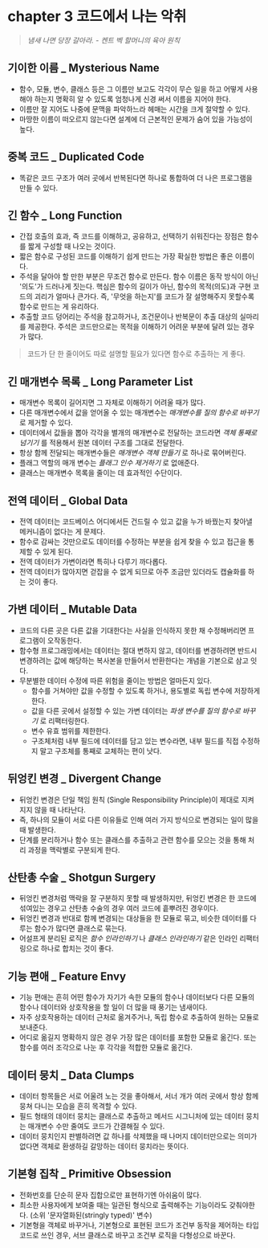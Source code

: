 # chapter 3 코드에서 나는 악취

> _냄새 나면 당장 갈아라. - 켄트 벡 할머니의 육아 원칙_

## 기이한 이름 \_ Mysterious Name

- 함수, 모듈, 변수, 클래스 등은 그 이름만 보고도 각각이 무슨 일을 하고 어떻게 사용해야 하는지 명확히 알 수 있도록 엄청나게 신경 써서 이름을 지어야 한다.
- 이름만 잘 지어도 나중에 문맥을 파악하느라 헤매는 시간을 크게 절약할 수 있다.
- 마땅한 이름이 떠오르지 않는다면 설계에 더 근본적인 문제가 숨어 있을 가능성이 높다.

## 중복 코드 \_ Duplicated Code

- 똑같은 코드 구조가 여러 곳에서 반복된다면 하나로 통합하여 더 나은 프로그램을 만들 수 있다.

## 긴 함수 \_ Long Function

- 간접 호출의 효과, 즉 코드를 이해하고, 공유하고, 선택하기 쉬워진다는 장점은 함수를 짧게 구성할 때 나오는 것이다.
- 짧은 함수로 구성된 코드를 이해하기 쉽게 만드는 가장 확실한 방법은 좋은 이름이다.
- 주석을 달아야 할 만한 부분은 무조건 함수로 만든다. 함수 이름은 동작 방식이 아닌 '의도'가 드러나게 짓는다. 핵심은 함수의 길이가 아닌, 함수의 목적(의도)과 구현 코드의 괴리가 얼마나 큰가다. 즉, '무엇을 하는지'를 코드가 잘 설명해주지 못할수록 함수로 만드는 게 유리하다.
- 추출할 코드 덩어리는 주석을 참고하거나, 조건문이나 반복문이 추출 대상의 실마리를 제공한다. 주석은 코드만으로는 목적을 이해하기 어려운 부분에 달려 있는 경우가 많다.

> 코드가 단 한 줄이어도 따로 설명할 필요가 있다면 함수로 추출하는 게 좋다.

## 긴 매개변수 목록 \_ Long Parameter List

- 매개변수 목록이 길어지면 그 자체로 이해하기 어려울 때가 많다.
- 다른 매개변수에서 값을 얻어올 수 있는 매개변수는 _매개변수를 질의 함수로 바꾸기_ 로 제거할 수 있다.
- 데이터에서 값들을 뽑아 각각을 별개의 매개변수로 전달하는 코드라면 _객체 통째로 넘기기_ 를 적용해서 원본 데이터 구조를 그대로 전달한다.
- 항상 함께 전달되는 매개변수들은 _매개변수 객체 만들기_ 로 하나로 묶어버린다.
- 플래그 역할의 매개 변수는 _플래그 인수 제거하기_ 로 없애준다.
- 클래스는 매개변수 목록을 줄이는 데 효과적인 수단이다.

## 전역 데이터 \_ Global Data

- 전역 데이터는 코드베이스 어디에서든 건드릴 수 있고 값을 누가 바꿨는지 찾아낼 메커니즘이 없다는 게 문제다.
- 함수로 감싸는 것만으로도 데이터를 수정하는 부분을 쉽게 찾을 수 있고 접근을 통제할 수 있게 된다.
- 전역 데이터가 가변이라면 특히나 다루기 까다롭다.
- 전역 데이터가 많아지면 걷잡을 수 없게 되므로 아주 조금만 있더라도 캡슐화를 하는 것이 좋다.

## 가변 데이터 \_ Mutable Data

- 코드의 다른 곳은 다른 값을 기대한다는 사실을 인식하지 못한 채 수정해버리면 프로그램이 오작동한다.
- 함수형 프로그래밍에서는 데이터는 절대 변하지 않고, 데이터를 변경하려면 반드시 변경하려는 값에 해당하는 복사본을 만들어서 반환한다는 개념을 기본으로 삼고 잇다.
- 무분별한 데이터 수정에 따른 위험을 줄이는 방법은 얼마든지 있다.
  - 함수를 거쳐야만 값을 수정할 수 있도록 하거나, 용도별로 독립 변수에 저장하게 한다.
  - 값을 다른 곳에서 설정할 수 있는 가변 데이터는 _파생 변수를 질의 함수로 바꾸기_ 로 리팩터링한다.
  - 변수 유효 범위를 제한한다.
  - 구조체처럼 내부 필드에 데이터를 담고 있는 변수라면, 내부 필드를 직접 수정하지 말고 구조체를 통째로 교체하는 편이 낫다.

## 뒤엉킨 변경 \_ Divergent Change

- 뒤엉킨 변경은 단일 책임 원칙 (Single Responsibility Principle)이 제대로 지켜지지 않을 때 나타난다.
- 즉, 하나의 모듈이 서로 다른 이유들로 인해 여러 가지 방식으로 변경되는 일이 많을 때 발생한다.
- 단계를 분리하거나 함수 또는 클래스를 추출하고 관련 함수를 모으는 것을 통해 처리 과정을 맥락별로 구분되게 한다.

## 산탄총 수술 \_ Shotgun Surgery

- 뒤엉킨 변경처럼 맥락을 잘 구분하지 못할 때 발생하지만, 뒤엉킨 변경은 한 코드에 섞여있는 경우고 산탄총 수술의 경우 여러 코드에 흩뿌려진 경우이다.
- 뒤엉킨 변경과 반대로 함께 변경되는 대상들을 한 모듈로 묶고, 비슷한 데이터를 다루는 함수가 많다면 클래스로 묶는다.
- 어설프게 분리된 로직은 _함수 인라인하기_ 나 _클래스 인라인하기_ 같은 인라인 리팩터링으로 하나로 합치는 것이 좋다.

## 기능 편애 \_ Feature Envy

- 기능 편애는 흔히 어떤 함수가 자기가 속한 모듈의 함수나 데이터보다 다른 모듈의 함수나 데이터와 상호작용을 할 일이 더 많을 때 풍기는 냄새이다.
- 자주 상호작용하는 데이터 근처로 옮겨주거나, 독립 함수로 추출하여 원하는 모듈로 보내준다.
- 어디로 옮길지 명확하지 않은 경우 가장 많은 데이터를 포함한 모듈로 옮긴다. 또는 함수를 여러 조각으로 나눈 후 각각을 적합한 모듈로 옮긴다.

## 데이터 뭉치 \_ Data Clumps

- 데이터 항목들은 서로 어울려 노는 것을 좋아해서, 서너 개가 여러 곳에서 항상 함께 뭉쳐 다니는 모습을 흔히 목격할 수 있다.
- 필드 형태의 데이터 뭉치는 클래스로 추출하고 메서드 시그니처에 있는 데이터 뭉치는 매개변수 수만 줄여도 코드가 간결해질 수 있다.
- 데이터 뭉치인지 판별하려면 값 하나를 삭제했을 때 나머지 데이터만으로는 의미가 없다면 객체로 환생하길 갈망하는 데이터 뭉치라는 뜻이다.

## 기본형 집착 \_ Primitive Obsession

- 전화번호를 단순히 문자 집합으로만 표현하기엔 아쉬움이 많다.
- 최소한 사용자에게 보여줄 때는 일관된 형식으로 출력해주는 기능이라도 갖춰야한다. (소위 '문자열화된(stringly typed)' 변수)
- 기본형을 객체로 바꾸거나, 기본형으로 표현된 코드가 조건부 동작을 제어하는 타입 코드로 쓰인 경우, 서브 클래스로 바꾸고 조건부 로직을 다형성으로 바꾼다.
